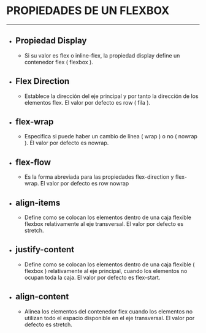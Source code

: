# PROPIEDADES DE UN FLEXBOX
-----
- Propiedad Display
  -    
   - Si su valor es flex o inline-flex, la propiedad display define un contenedor flex ( flexbox ).
- Flex Direction
  - 
  - Establece la dirección del eje principal y por tanto la dirección de los elementos flex.
El valor por defecto es row ( fila ).

- flex-wrap 
  -
  -  Especifica si puede haber un cambio de línea ( wrap ) o no ( nowrap ).
El valor por defecto es nowrap.

- flex-flow
  -  
  - Es la forma abreviada para las propiedades flex-direction y flex-wrap.
El valor por defecto es row nowrap

- align-items
  -
  - Define como se colocan los elementos dentro de una caja flexible flexbox relativamente al eje transversal.
El valor por defecto es stretch.

- justify-content
  -
  - Define como se colocan los elementos dentro de una caja flexible ( flexbox ) relativamente al eje principal, cuando los elementos no ocupan toda la caja. El valor por defecto es flex-start.

- align-content 
  -
  - Alinea los elementos del contenedor flex cuando los elementos no utilizan todo el espacio disponible en el eje transversal. El valor por defecto es stretch. 